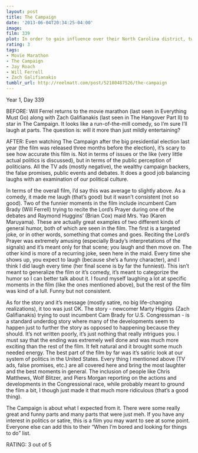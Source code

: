 ```yaml
---
layout: post
title: The Campaign
date: '2013-06-04T20:34:25-04:00'
image: 
film: 339
plot: In order to gain influence over their North Carolina district, two CEOs seize an opportunity to oust long-term congressman Cam Brady by putting up a rival candidate. Their man - naive Marty Huggins, director of the local Tourism Center.
rating: 3
tags:
- Movie Marathon
- The Campaign
- Jay Roach
- Will Ferrell
- Zach Galifianakis
tumblr_url: http://reelmatt.com/post/52180487526/the-campaign
---
```


Year 1, Day 339

BEFORE: Will Ferrel returns to the movie marathon (last seen in Everything Must Go) along with Zach Galifianakis (last seen in The Hangover Part II) to star in The Campaign. It looks like a run-of-the-mill comedy, so I’m sure I’ll laugh at parts. The question is: will it more than just mildly entertaining?

AFTER: Even watching The Campaign after the big presidential election last year (the film was released three months before the election), it’s scary to see how accurate this film is. Not in terms of issues or the like (very little actual politics is discussed), but in terms of the public perception of politicians. All the TV ads (mostly negative), the wealthy campaign backers, the false promises, public events and debates. It does a good job balancing laughs with an examination of our political culture.

In terms of the overall film, I’d say this was average to slightly above. As a comedy, it made me laugh (that’s good) but it wasn’t consistent (not so good). Two of the funnier moments in the film include incumbent Cam Brady (Will Ferrell) trying to recite the Lord’s Prayer during one of the debates and Raymond Huggins’ (Brian Cox) maid Mrs. Yao (Karen Maruyama). These are actually great examples of two different kinds of general humor, both of which are seen in the film. The first is a targeted joke, or in other words, something that comes and goes. Reciting the Lord’s Prayer was extremely amusing (especially Brady’s interpretations of the signals) and it’s meant only for that scene; you laugh and then move on. The other kind is more of a recurring joke, seen here in the maid. Every time she shows up, you expect to laugh (because she’s a funny character), and I think I did laugh every time (her final scene is by far the funniest). This isn’t meant to generalize the film or it’s comedy, it’s meant to categorize the humor so I can better talk about it. I found myself laughing a lot at specific moments in the film (like the ones mentioned above), but the rest of the film was kind of a lull. Funny but not consistent.

As for the story and it’s message (mostly satire, no big life-changing realizations), it too was just OK. The story - newcomer Marty Higgins (Zach Galifianakis) trying to oust incumbent Cam Brady for U.S. Congressman - is a standard underdog story where many of the developments seem to happen just to further the story as opposed to happening because they should. It’s not written poorly, it’s just nothing that really intrigues you. I must say that the ending was extremely well done and was much more exciting than the rest of the film. It felt natural and it brought some much needed energy. The best part of the film by far was it’s satiric look at our system of politics in the United States. Every thing I mentioned above (TV ads, false promises, etc.) are all covered here and bring the most laughter and the best moments in general. The inclusion of people like Chris Matthews, Wolf Blitzer, and Piers Morgan reporting on the actions and developments in the Congressional race, while probably meant to ground the film a bit, I though just made it that much more ridiculous (that’s a good thing).

The Campaign is about what I expected from it. There were some really great and funny parts and many parts that were just meh. If you have any interest in politics or satire, this is a film you may want to see at some point. Everyone else can add this to their “When I’m bored and looking for things to do” list.

RATING: 3 out of 5
